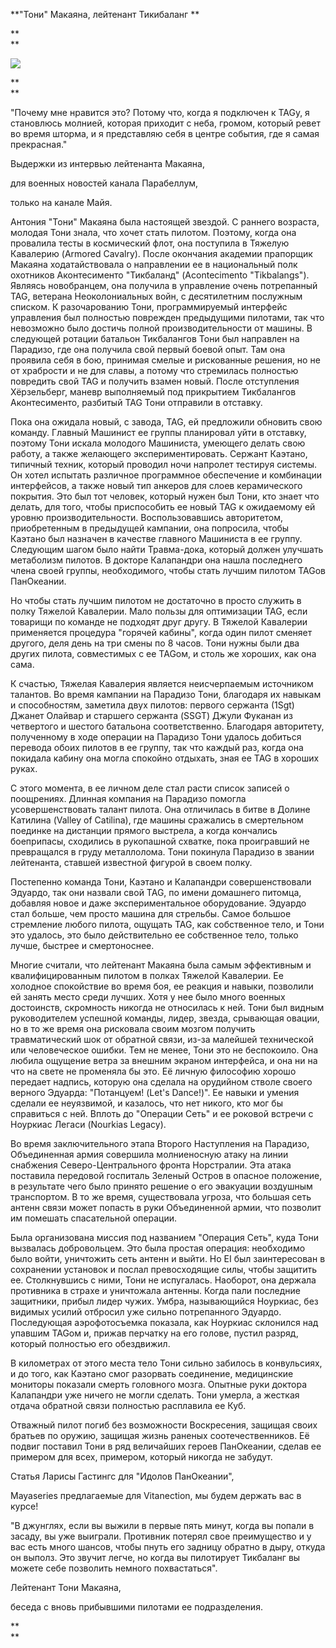 **"Тони" Макаяна, лейтенант Тикибаланг **

**  
**

[![](https://1.bp.blogspot.com/-gqR0nDh0dfE/WFeLCJdBo-I/AAAAAAAABsA/NkDZVFek4voWvCfEyAKBYr7Hy3ahqQZkgCLcB/s320/T0006_3.jpg)](https://1.bp.blogspot.com/-gqR0nDh0dfE/WFeLCJdBo-I/AAAAAAAABsA/NkDZVFek4voWvCfEyAKBYr7Hy3ahqQZkgCLcB/s1600/T0006_3.jpg)

**  
**

"Почему мне нравится это? Потому что, когда я подключен к TAGу, я становлюсь молнией, которая приходит с неба, громом, который ревет во время шторма, и я представляю себя в центре события, где я самая прекрасная."

  


Выдержки из интервью лейтенанта Макаяна, 

для военных новостей канала Парабеллум, 

только на канале Майя.

  


Антония "Тони" Макаяна была настоящей звездой. С раннего возраста, молодая Тони знала, что хочет стать пилотом. Поэтому, когда она провалила тесты в космический флот, она поступила в Тяжелую Кавалерию \(Armored Cavalry\). После окончания академии прапорщик Макаяна ходатайствовала о направлении ее в национальный полк охотников Аконтесименто "Тикбаланд" \(Acontecimento "Tikbalangs"\). Являясь новобранцем, она получила в управление очень потрепанный TAG, ветерана Неоколониальных войн, с десятилетним послужным списком. К разочарованию Тони, программируемый интерфейс управления был полностью поврежден предыдущими пилотами, так что невозможно было достичь полной производительности от машины. В следующей ротации батальон Тикбалангов Тони был направлен на Парадизо, где она получила свой первый боевой опыт. Там она проявила себя в бою, принимая смелые и рискованные решения, но не от храбрости и не для славы, а потому что стремилась полностью повредить свой TAG и получить взамен новый. После отступления Хёрзельберг, маневр выполняемый под прикрытием Тикбалангов Аконтесименто, разбитый TAG Тони отправили в отставку.

  


Пока она ожидала новый, с завода, TAG, ей предложили обновить свою команду. Главный Машинист ее группы планировал уйти в отставку, поэтому Тони искала молодого Машиниста, умеющего делать свою работу, а также желающего экспериментировать. Сержант Каэтано, типичный техник, который проводил ночи напролет тестируя системы. Он хотел испытать различное программное обеспечение и комбинации интерфейсов, а также новый тип анкеров для слоев керамического покрытия. Это был тот человек, который нужен был Тони, кто знает что делать, для того, чтобы приспособить ее новый TAG к ожидаемому ей уровню производительности. Воспользовавшись авторитетом, приобретенным в предыдущей кампании, она попросила, чтобы Каэтано был назначен в качестве главного Машиниста в ее группу. Следующим шагом было найти Травма-дока, который должен улучшать метаболизм пилотов. В докторе Калапандри она нашла последнего члена своей группы, необходимого, чтобы стать лучшим пилотом TAGов ПанОкеании.

  


Но чтобы стать лучшим пилотом не достаточно в просто служить в полку Тяжелой Кавалерии. Мало пользы для оптимизации TAG, если товарищи по команде не подходят друг другу. В Тяжелой Кавалерии применяется процедура "горячей кабины", когда один пилот сменяет другого, деля день на три смены по 8 часов. Тони нужны были два других пилота, совместимых с ее TAGом, и столь же хороших, как она сама.

  


К счастью, Тяжелая Кавалерия является неисчерпаемым источником талантов. Во время кампании на Парадизо Тони, благодаря их навыкам и способностям, заметила двух пилотов: первого сержанта \(1Sgt\) Джанет Олайвар и старшего сержанта \(SSGT\) Джули Фуканан из четвертого и шестого батальона соответственно. Благодаря авторитету, полученному в ходе операции на Парадизо Тони удалось добиться перевода обоих пилотов в ее группу, так что каждый раз, когда она покидала кабину она могла спокойно отдыхать, зная ее TAG в хороших руках.

  


С этого момента, в ее личном деле стал расти список записей о поощрениях. Длинная компания на Парадизо помогла усовершенствовать талант пилота. Она отличилась в битве в Долине Катилина \(Valley of Catilina\), где машины сражались в смертельном поединке на дистанции прямого выстрела, а когда кончались боеприпасы, сходились в рукопашной схватке, пока проигравший не превращался в груду металлолома. Тони покинула Парадизо в звании лейтенанта, ставшей известной фигурой в своем полку.

  


  


Постепенно команда Тони, Каэтано и Калапандри совершенствовали Эдуардо, так они назвали свой TAG, по имени домашнего питомца, добавляя новое и даже экспериментальное оборудование. Эдуардо стал больше, чем просто машина для стрельбы. Самое большое стремление любого пилота, ощущать TAG, как собственное тело, и Тони это удалось, это было действительно ее собственное тело, только лучше, быстрее и смертоноснее.

  


  


Многие считали, что лейтенант Макаяна была самым эффективным и квалифицированным пилотом в полках Тяжелой Кавалерии. Ее холодное спокойствие во время боя, ее реакция и навыки, позволили ей занять место среди лучших. Хотя у нее было много военных достоинств, скромность никогда не относилась к ней. Тони был видным руководителем успешной команды, лидер, звезда, срывающая овации, но в то же время она рисковала своим мозгом получить травматический шок от обратной связи, из-за малейшей технической или человеческое ошибки. Тем не менее, Тони это не беспокоило. Она любила ощущение ветра за внешним экраном интерфейса, и она ни на что на свете не променяла бы это. Её личную философию хорошо передает надпись, которую она сделала на орудийном стволе своего верного Эдуарда: "Потанцуем! \(Let's Dance!\)". Ее навыки и умения сделали ее неуязвимой, и казалось, что нет никого, кто мог бы справиться с ней. Вплоть до "Операции Сеть" и ее роковой встречи с Ноуркиас Легаси \(Nourkias Legacy\).

  


  


Во время заключительного этапа Второго Наступления на Парадизо, Объединенная армия совершила молниеносную атаку на линии снабжения Северо-Центрального фронта Норстралии. Эта атака поставила передовой госпиталь Зеленый Остров в опасное положение, в результате чего было принято решение о его эвакуации воздушным транспортом. В то же время, существовала угроза, что большая сеть антенн связи может попасть в руки Объединенной армии, что позволит им помешать спасательной операции.

  


  


Была организована миссия под названием "Операция Сеть", куда Тони вызвалась добровольцем. Это была простая операция: необходимо было войти, уничтожить сеть антенн и выйти. Но EI был заинтересован в сохранении установок и послал превосходящие силы, чтобы защитить ее. Столкнувшись с ними, Тони не испугалась. Наоборот, она держала противника в страхе и уничтожала антенны. Когда пали последние защитники, прибыл лидер чужих. Умбра, называющийся Ноуркиас, без видимых усилий отбросил уже сильно потрепанного Эдуардо. Последующая аэрофотосъемка показала, как Ноуркиас склонился над упавшим TAGом и, прижав перчатку на его голове, пустил разряд, который полностью его обездвижил.

  


  


В километрах от этого места тело Тони сильно забилось в конвульсиях, и до того, как Каэтано смог разорвать соединение, медицинские мониторы показали смерть головного мозга. Опытные руки доктора Калапандри уже ничего не могли сделать. Тони умерла, а жесткая отдача обратной связи полностью расплавила ее Куб.

  


  


Отважный пилот погиб без возможности Воскресения, защищая своих братьев по оружию, защищая жизнь раненых соотечественников. Её подвиг поставил Тони в ряд величайших героев ПанОкеании, сделав ее примером для всех, примером, который никогда не забудут.

  


  


Статья Ларисы Гастингс для "Идолов ПанОкеании", 

Mayaseries предлагаемые для Vitanection, мы будем держать вас в курсе!

  


"В джунглях, если вы выжили в первые пять минут, когда вы попали в засаду, вы уже выиграли. Противник потерял свое преимущество и у вас есть много шансов, чтобы пнуть его задницу обратно в дыру, откуда он выполз. Это звучит легче, но когда вы пилотирует Тикбаланг вы можете себе позволить немного похвастаться".

Лейтенант Тони Макаяна, 

беседа с вновь прибывшими пилотами ее подразделения.

**  
**

